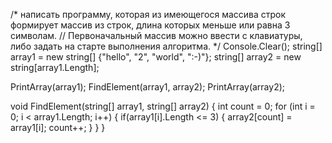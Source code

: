 /* написать программу, которая из имеющегося массива строк формирует массив из строк, длина которых меньше
 или равна 3 символам. 
// Первоначальный массив можно ввести с клавиатуры, либо задать на старте выполнения алгоритма.
*/
Console.Clear();
string[] array1 = new string[] {"hello", "2", "world", ":-)"};
string[] array2 = new string[array1.Length];

PrintArray(array1);
FindElement(array1, array2);
PrintArray(array2);

void FindElement(string[] array1, string[] array2)
{
    int count = 0;
    for (int i = 0; i < array1.Length; i++)
    {
    if(array1[i].Length <= 3)
        {
        array2[count] = array1[i];
        count++;
        }
    }
}
